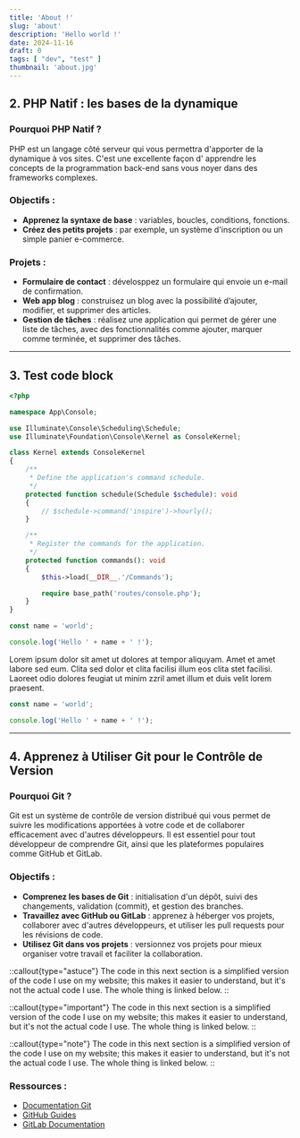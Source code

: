```yaml
---
title: 'About !'
slug: 'about'
description: 'Hello world !'
date: 2024-11-16
draft: 0
tags: [ "dev", "test" ]
thumbnail: 'about.jpg'
---
```


## 2. PHP Natif : les bases de la dynamique

### Pourquoi PHP Natif ?

PHP est un langage côté serveur qui vous permettra d'apporter de la dynamique à vos sites. C'est une excellente façon d'
apprendre les concepts de la programmation back-end sans vous noyer dans des frameworks complexes.

### Objectifs :

- **Apprenez la syntaxe de base** : variables, boucles, conditions, fonctions.
- **Créez des petits projets** : par exemple, un système d'inscription ou un simple panier e-commerce.

### Projets :

- **Formulaire de contact** : dévelosppez un formulaire qui envoie un e-mail de confirmation.
- **Web app blog** : construisez un blog avec la possibilité d’ajouter, modifier, et supprimer des articles.
- **Gestion de tâches** : réalisez une application qui permet de gérer une liste de tâches, avec des fonctionnalités
  comme ajouter, marquer comme terminée, et supprimer des tâches.

---

## 3. Test code block

```php [AppController.php] {13}
<?php

namespace App\Console;

use Illuminate\Console\Scheduling\Schedule;
use Illuminate\Foundation\Console\Kernel as ConsoleKernel;

class Kernel extends ConsoleKernel
{
    /**
     * Define the application's command schedule.
     */
    protected function schedule(Schedule $schedule): void
    {
        // $schedule->command('inspire')->hourly();
    }

    /**
     * Register the commands for the application.
     */
    protected function commands(): void
    {
        $this->load(__DIR__.'/Commands');

        require base_path('routes/console.php');
    }
}
```

```js [app.js]
const name = 'world';

console.log('Hello ' + name + ' !');
```

Lorem ipsum dolor sit amet ut dolores at tempor aliquyam. Amet et amet labore sed eum. Clita sed dolor et clita facilisi
illum eos clita stet facilisi. Laoreet odio dolores feugiat ut minim zzril amet illum et duis velit lorem praesent.

```js [file.js]
const name = 'world';

console.log('Hello ' + name + ' !');
```

---

## 4. Apprenez à Utiliser Git pour le Contrôle de Version

### Pourquoi Git ?

Git est un système de contrôle de version distribué qui vous permet de suivre les modifications apportées à votre code
et de collaborer efficacement avec d'autres développeurs. Il est essentiel pour tout développeur de comprendre Git,
ainsi que les plateformes populaires comme GitHub et GitLab.

### Objectifs :

- **Comprenez les bases de Git** : initialisation d'un dépôt, suivi des changements, validation (commit), et gestion des
  branches.
- **Travaillez avec GitHub ou GitLab** : apprenez à héberger vos projets, collaborer avec d'autres développeurs, et
  utiliser les pull requests pour les révisions de code.
- **Utilisez Git dans vos projets** : versionnez vos projets pour mieux organiser votre travail et faciliter la
  collaboration.

::callout{type="astuce"}
The code in this next section is a simplified version of the code I use on my website; this makes it easier to
understand, but it's not the actual code I use. The whole thing is linked below.
::

::callout{type="important"}
The code in this next section is a simplified version of the code I use on my website; this makes it easier to
understand, but it's not the actual code I use. The whole thing is linked below.
::

::callout{type="note"}
The code in this next section is a simplified version of the code I use on my website; this makes it easier to
understand, but it's not the actual code I use. The whole thing is linked below.
::

### Ressources :

- [Documentation Git](https://git-scm.com/doc)
- [GitHub Guides](https://guides.github.com/)
- [GitLab Documentation](https://docs.gitlab.com/)

